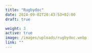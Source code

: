 ```yaml
---
title: "Rugbydoc"
date: 2024-09-02T20:43:53+02:00
draft: true

weight: 3
active: true
image: /images/uploads/rugbydoc.webp
link: ""
---
```


